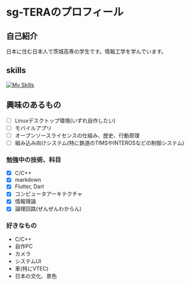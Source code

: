 # sg-TERAのプロフィール  

## 自己紹介  

日本に住む日本人で茨城高専の学生です。情報工学を学んでいます。

## skills

[![My Skills](https://skillicons.dev/icons?i=c,md,flutter,dart)](https://skillicons.dev)

## 興味のあるもの

- [ ] Linuxデスクトップ環境(いずれ自作したい)
- [ ] モバイルアプリ
- [ ] オープンソースライセンスの仕組み、歴史、行動原理
- [ ] 組み込み向けシステム(特に鉄道のTIMSやINTEROSなどの制御システム)

### 勉強中の技術、科目

- [x] C/C++
- [x] markdown
- [x] Flutter, Dart
- [x] コンピュータアーキテクチャ
- [x] 情報理論
- [x] 論理回路(ぜんぜんわからん)

### 好きなもの

- C/C++
- 自作PC
- カメラ
- システムUI
- 車(特にVTEC)
- 日本の文化、景色
